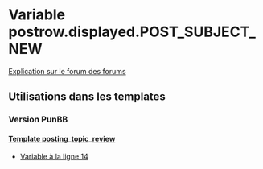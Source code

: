 # Variable postrow.displayed.POST_SUBJECT_NEW
[Explication sur le forum des forums](http://forum.forumactif.com/t294113-listing-des-variables#postrow.displayed.POST_SUBJECT_NEW)

## Utilisations dans les templates

### Version PunBB

#### [Template posting_topic_review](punbb/posting_topic_review.md)
* [Variable à la ligne 14](../punbb/posting_topic_review.tpl#L14)